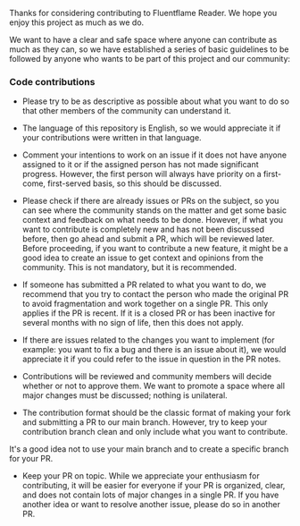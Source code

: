 Thanks for considering contributing to Fluentflame Reader. We hope you enjoy this project as much as we do.

We want to have a clear and safe space where anyone can contribute as much as they can, so we have established a series of basic guidelines to be followed by anyone who wants to be part of this project and our community:

### Code contributions

- Please try to be as descriptive as possible about what you want to do so that other members of the community can understand it.

- The language of this repository is English, so we would appreciate it if your contributions were written in that language.

- Comment your intentions to work on an issue if it does not have anyone assigned to it or if the assigned person has not made significant progress. However, the first person will always have priority on a first-come, first-served basis, so this should be discussed.

- Please check if there are already issues or PRs on the subject, so you can see where the community stands on the matter and get some basic context and feedback on what needs to be done. However, if what you want to contribute is completely new and has not been discussed before, then go ahead and submit a PR, which will be reviewed later. Before proceeding, if you want to contribute a new feature, it might be a good idea to create an issue to get context and opinions from the community. This is not mandatory, but it is recommended.

- If someone has submitted a PR related to what you want to do, we recommend that you try to contact the person who made the original PR to avoid fragmentation and work together on a single PR. This only applies if the PR is recent. If it is a closed PR or has been inactive for several months with no sign of life, then this does not apply.

- If there are issues related to the changes you want to implement (for example: you want to fix a bug and there is an issue about it), we would appreciate it if you could refer to the issue in question in the PR notes.

- Contributions will be reviewed and community members will decide whether or not to approve them. We want to promote a space where all major changes must be discussed; nothing is unilateral.

- The contribution format should be the classic format of making your fork and submitting a PR to our main branch. However, try to keep your contribution branch clean and only include what you want to contribute.

It's a good idea not to use your main branch and to create a specific branch for your PR.

- Keep your PR on topic. While we appreciate your enthusiasm for contributing, it will be easier for everyone if your PR is organized, clear, and does not contain lots of major changes in a single PR. If you have another idea or want to resolve another issue, please do so in another PR.
